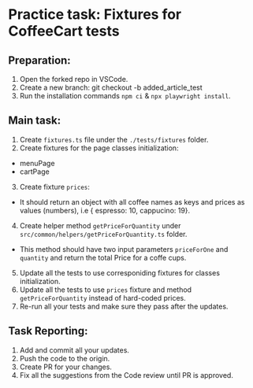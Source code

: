 # Practice task: Fixtures for CoffeeCart tests

## Preparation:
1. Open the forked repo in VSCode.
2. Create a new branch: git checkout -b added_article_test
3. Run the installation commands `npm ci` & `npx playwright install`.

## Main task:
1. Create `fixtures.ts` file under the `./tests/fixtures` folder.
2. Create fixtures for the page classes initialization:
- menuPage
- cartPage   
3. Create fixture `prices`:
-  It should return an object with all coffee names as keys and prices as values (numbers), i.e { espresso: 10, cappucino: 19}.
4. Create helper method `getPriceForQuantity` under `src/common/helpers/getPriceForQuantity.ts` folder. 
- This method should have two input parameters `priceForOne` and `quantity` and return the total Price for a coffe cups.
5. Update all the tests to use corresponiding fixtures for classes initialization.
6. Update all the tests to use `prices` fixture and method `getPriceForQuantity` instead of hard-coded prices.  
7. Re-run all your tests and make sure they pass after the updates. 

## Task Reporting: 
1. Add and commit all your updates. 
2. Push the code to the origin.
3. Create PR for your changes. 
4. Fix all the suggestions from the Code review until PR is approved.  

